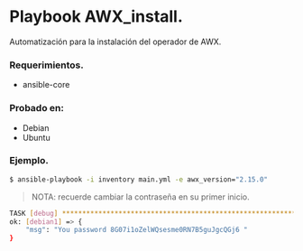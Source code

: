 # Playbook AWX_install.

Automatización para la instalación del operador de AWX.
### Requerimientos.

- ansible-core

### Probado en:

- Debian
- Ubuntu

### Ejemplo.

````bash
$ ansible-playbook -i inventory main.yml -e awx_version="2.15.0"
````

>NOTA: recuerde cambiar la contraseña en su primer inicio.

````bash
TASK [debug] *********************************************************************************************************************************************************
ok: [debian1] => {
    "msg": "You password 8G07i1oZelWQsesme0RN7B5guJgcQGj6 "
}
````
